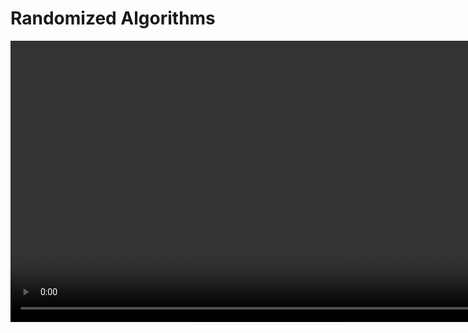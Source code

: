 # Randomized Algorithms

<video src="https://www.youtube.com/watch?v=nFw6x7DoYbs&pp=ygUUcmFuZG9taXplZCBhbGdvcml0aG0%3D" preview-src="random_algo.jpeg" width="900" />

## Definition

> Randomized algorithms are algorithms that use random numbers to make decisions. They are used in situations where the input data is too large or complex to be processed by deterministic algorithms. Randomized algorithms are often used in optimization problems, where the goal is to find the best solution from a set of possible solutions.

{ style="note" }

## Key Aspects

<table>
<tr>
<td>

**Randomized Choices**

</td>
<td>

**Randomized Analysis**

</td>
</tr>
<tr>
<td>

Randomized algorithms make random choices during their execution, which can lead to different outcomes each time they are run. These choices are often used to break ties or make decisions when there are multiple options available. 

</td>
<td>

Randomized analysis is a technique used to analyze the performance of randomized algorithms. It involves running the algorithm multiple times with different random inputs and averaging the results to determine the expected performance. This allows us to estimate the running time and space complexity of the algorithm. 

</td>
</tr>
</table>


### Applications & Approaches

<table style="both">
<tr>
<td></td>
<td>

**Monte Carlo Algorithms**

</td>
<td>

**Las Vegas Algorithms**

</td>
</tr>
<tr>
<td>Correctness</td>
<td>

Monte Carlo algorithms are randomized algorithms that have a probabilistic guarantee of correctness. They may produce incorrect results with a small probability, but they are generally fast and efficient.    

</td>
<td>

Las Vegas algorithms are randomized algorithms that always produce the correct result, but their running time may vary. They are often used in situations where correctness is more important than speed.

</td>
</tr>
<tr>
<td>Runtime</td>
<td>

Monte Carlo algorithms have a fixed running time and may produce incorrect results with a small probability. They are often used in situations where speed is more important than correctness.

</td>
<td>

Las Vegas algorithms have a variable running time and always produce the correct result. They are often used in situations where correctness is more important than speed.

</td>
</tr>
<tr>
<td>Efficiency</td>
<td>

Monte Carlo algorithms are generally fast and efficient, but they may produce incorrect results with a small probability. They are often used in situations where speed is more important than correctness.

</td>
<td>

Las Vegas algorithms are generally slower than Monte Carlo algorithms, but they always produce the correct result. They are often used in situations where correctness is more important than speed.

</td>
</tr>
<tr>
<td>Error Analysis</td>
<td>

Monte Carlo algorithms require error analysis to determine the probability of producing incorrect results. This analysis involves running the algorithm multiple times with different random inputs and calculating the probability of error.

</td>
<td>

Las Vegas algorithms do not require error analysis, as they always produce the correct result. However, their running time may vary, so it is important to consider the worst-case scenario when analyzing their performance.

</td>
</tr>
<tr>
<td>Trade-offs</td>
<td>

Monte Carlo algorithms trade correctness for speed, as they may produce incorrect results with a small probability. They are often used in situations where speed is more important than correctness.

</td>
<td>

Las Vegas algorithms trade speed for correctness, as they always produce the correct result but may take longer to do so. They are often used in situations where correctness is more important than speed.

</td>
</tr>
<tr>
<td>Applications</td>
<td>

Monte Carlo algorithms are used in a wide range of applications, including optimization problems, simulation, and statistical analysis. They are particularly useful in situations where speed is more important than correctness.

</td>
<td>

Las Vegas algorithms are used in situations where correctness is more important than speed, such as cryptography, data security, and scientific computing. They are particularly useful in situations where the algorithm must produce the correct result every time.

</td>
</tr>
<tr>
<td>Examples</td>
<td>

Monte Carlo algorithms are used in the field of computational biology to analyze DNA sequences and predict protein structures. They are particularly useful in situations where the algorithm must produce the correct result every time.

</td>
<td>

Las Vegas algorithms are used in the field of cryptography to generate secure encryption keys and protect sensitive data. They are particularly useful in situations where correctness is more important than speed.

</td>
</tr>
</table>

## Advantages & Disadvantages

<table>
<tr>
<td>✅</td>
<td>❌</td>
</tr>
<tr>
<td>can be used to solve complex problems that are difficult to solve with deterministic algorithms</td>
<td>may produce incorrect results with a small probability</td>
</tr>
<tr>
<td>can be more efficient than deterministic algorithms in some cases</td>
<td>may require additional error analysis to determine the probability of producing incorrect results</td>
</tr>
<tr>
<td>can be used in a wide range of applications, including optimization, simulation, and statistical analysis</td>
<td>may be more difficult to implement and analyze than deterministic algorithms</td>
</tr>
<tr>
<td>can provide probabilistic guarantees of correctness in some cases</td>
<td>may be less predictable and reliable than deterministic algorithms</td>
</tr>
<tr>
<td>can be used to generate random numbers and simulate random processes</td>
<td>may require additional computational resources to run multiple times with different random inputs</td>
</tr>
</table>

## Examples

<table style="header-column">
<tr>
<td>

**QuickSort**   

</td>
<td>

QuickSort is a classic example of a randomized algorithm that uses random numbers to sort an array of elements. It works by selecting a random pivot element and partitioning the array into two subarrays based on the pivot. The algorithm then recursively sorts the subarrays until the entire array is sorted.

</td>
</tr>
<tr>
<td>

**Randomized Primality Testing**

</td>
<td>

Randomized primality testing is a technique used to determine whether a given number is prime. It involves running a probabilistic algorithm that uses random numbers to test the primality of the number. The algorithm may produce incorrect results with a small probability, but it is generally fast and efficient.

</td>
</tr>
<tr>
<td>

**Monte Carlo Integration**

</td>
<td>

Monte Carlo integration is a technique used to estimate the value of a definite integral by generating random samples from the function. The algorithm uses random numbers to select points in the function's domain and computes the average value of the function over these points. This allows us to estimate the integral with a high degree of accuracy.

</td>
</tr>
<tr>
<td>

**Las Vegas Sorting**

</td>
<td>

Las Vegas sorting is a technique used to sort an array of elements in random order. The algorithm always produces the correct result, but its running time may vary. It is often used in situations where correctness is more important than speed.

</td>   
</tr>
</table>

<tabs>
<tab title="Monte Carlo Algorithm">

<table>
<tr>
<td>

```c++
#include <iostream>
#include <cstdlib>
#include <ctime>


// Function to generate random numbers
double generateRandomNumber() {
    return (double)rand() / RAND_MAX;
}

// Function to estimate the value of pi using Monte Carlo simulation
double estimatePi(int numPoints) {
    int numPointsInsideCircle = 0;

    for (int i = 0; i < numPoints; i++) {
        double x = generateRandomNumber();
        double y = generateRandomNumber();

        if (x * x + y * y <= 1) {
            numPointsInsideCircle++;
        }
    }

    return 4.0 * numPointsInsideCircle / numPoints;
}

int main() {
    srand(time(0)); // Seed the random number generator

    int numPoints = 1000000;
    double estimatedPi = estimatePi(numPoints);

    std::cout << "Estimated value of pi: " << estimatedPi << std::endl;

    return 0;
}
```

</td>
</tr>
<tr>
<td>

`generateRandomNumber`
: generates a random number between 0 and 1 using the `rand` function.

`estimatePi`
: estimates the value of pi using a Monte Carlo simulation. It generates random points in the unit square and counts the number of points inside the unit circle to estimate the value of pi.

`main`
: seeds the random number generator with the current time, calls the `estimatePi` function with a specified number of points, and prints the estimated value of pi.

</td>
</tr>
</table>

</tab>
<tab title="Las Vegas Sorting">

<table>
<tr>
<td>

```c++
#include <iostream>
#include <vector>
#include <algorithm>
#include <cstdlib>
#include <ctime>

// Function to generate random numbers
int generateRandomNumber() {
    return rand();
}

// Function to perform Las Vegas sorting
void lasVegasSort(std::vector<int>& arr) {
    bool sorted = false;

    while (!sorted) {
        sorted = true;

        for (int i = 0; i < arr.size() - 1; i++) {
            if (arr[i] > arr[i + 1]) {
                std::swap(arr[i], arr[i + 1]);
                sorted = false;
            }
        }
    }
}

int main() {
    srand(time(0)); // Seed the random number generator

    std::vector<int> arr = {5, 2, 8, 1, 3, 7, 4, 6};

    lasVegasSort(arr);

    std::cout << "Sorted array: ";
    for (int num : arr) {
        std::cout << num << " ";
    }
    std::cout << std::endl;

    return 0;
}
```

</td>
</tr>
<tr>
<td>

`generateRandomNumber` 
: generates a random integer using the `rand` function.

`lasVegasSort`
: performs Las Vegas sorting on a vector of integers. It repeatedly iterates through the array and swaps adjacent elements if they are out of order until the array is sorted.

`main`
: seeds the random number generator with the current time, initializes a vector with random integers, calls the `lasVegasSort` function to sort the array, and prints the sorted array.

</td>
</tr>
</table>

</tab>
</tabs>
